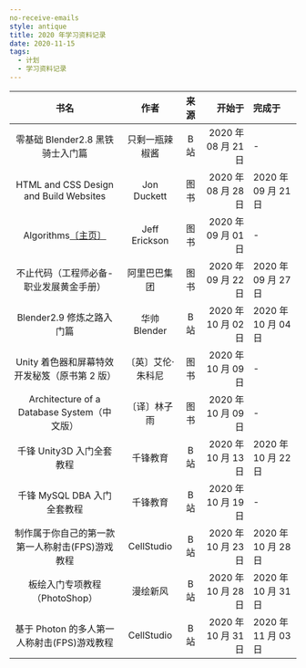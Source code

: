```yaml
---
no-receive-emails
style: antique
title: 2020 年学习资料记录
date: 2020-11-15
tags:
  - 计划
  - 学习资料记录
---
```


|                                  书名                                   |       作者        | 来源 |              开始于 | 完成于              |
| :---------------------------------------------------------------------: | :---------------: | :--: | ------------------: | :------------------ |
|                    零基础 Blender2.8 黑铁骑士入门篇                     |  只剩一瓶辣椒酱   | B 站 | 2020 年 08 月 21 日 | -                   |
|                 HTML and CSS Design and Build Websites                  |    Jon Duckett    | 图书 | 2020 年 08 月 28 日 | 2020 年 09 月 21 日 |
| Algorithms[〔主页〕](http://jeffe.cs.illinois.edu/teaching/algorithms/) |   Jeff Erickson   | 图书 | 2020 年 09 月 01 日 | -                   |
|                 不止代码（工程师必备-职业发展黄金手册）                 |   阿里巴巴集团    | 图书 | 2020 年 09 月 22 日 | 2020 年 09 月 27 日 |
|                        Blender2.9 修炼之路入门篇                        |   华帅 Blender    | B 站 | 2020 年 10 月 02 日 | 2020 年 10 月 04 日 |
|              Unity 着色器和屏幕特效开发秘笈（原书第 2 版）              | 〔英〕艾伦·朱科尼 | 图书 | 2020 年 10 月 09 日 | -                   |
|               Architecture of a Database System（中文版）               |   〔译〕林子雨    | 图书 | 2020 年 10 月 09 日 | -                   |
|                        千锋 Unity3D 入门全套教程                        |     千锋教育      | B 站 | 2020 年 10 月 13 日 | 2020 年 10 月 22 日 |
|                       千锋 MySQL DBA 入门全套教程                       |     千锋教育      | B 站 | 2020 年 10 月 19 日 | -                   |
|             制作属于你自己的第一款第一人称射击(FPS)游戏教程             |    CellStudio     | B 站 | 2020 年 10 月 23 日 | 2020 年 10 月 28 日 |
|                      板绘入门专项教程（PhotoShop）                      |     漫绘新风      | B 站 | 2020 年 10 月 28 日 | 2020 年 10 月 31 日 |
|               基于 Photon 的多人第一人称射击(FPS)游戏教程               |    CellStudio     | B 站 | 2020 年 10 月 31 日 | 2020 年 11 月 03 日 |
